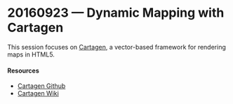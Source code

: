 # 20160923 &mdash; Dynamic Mapping with Cartagen

This session focuses on [Cartagen](http://cartagen.org/), a vector-based framework for rendering maps in HTML5.

#### Resources

* [Cartagen Github](https://github.com/jywarren/cartagen/)
* [Cartagen Wiki](https://github.com/jywarren/cartagen/wiki)